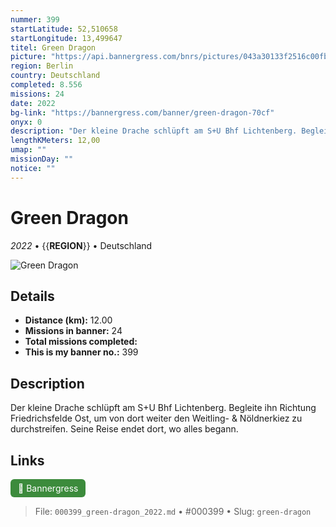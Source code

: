 ```yaml
---
nummer: 399
startLatitude: 52,510658
startLongitude: 13,499647
titel: Green Dragon
picture: "https://api.bannergress.com/bnrs/pictures/043a30133f2516c00fb1c1d2c9b7767c"
region: Berlin
country: Deutschland
completed: 8.556
missions: 24
date: 2022
bg-link: "https://bannergress.com/banner/green-dragon-70cf"
onyx: 0
description: "Der kleine Drache schlüpft am S+U Bhf Lichtenberg. Begleite ihn Richtung Friedrichsfelde Ost, um von dort weiter den Weitling- & Nöldnerkiez zu durchstreifen. Seine Reise endet dort, wo alles begann."
lengthKMeters: 12,00
umap: ""
missionDay: ""
notice: ""
---
```

# Green Dragon

*2022* • {{__REGION__}} • Deutschland

![Green Dragon](https://api.bannergress.com/bnrs/pictures/043a30133f2516c00fb1c1d2c9b7767c)



## Details
- **Distance (km):** 12.00
- **Missions in banner:** 24
- **Total missions completed:** 
- **This is my banner no.:** 399



## Description
Der kleine Drache schlüpft am S+U Bhf Lichtenberg. Begleite ihn Richtung Friedrichsfelde Ost, um von dort weiter den Weitling- & Nöldnerkiez zu durchstreifen. Seine Reise endet dort, wo alles begann.



## Links
<a href="https://bannergress.com/banner/green-dragon-70cf" target="_blank" style="display:inline-block;margin-right:8px;padding:6px 12px;background:#3c8b3c;color:#fff;text-decoration:none;border-radius:6px;">🔗 Bannergress</a>



> File: `000399_green-dragon_2022.md` • #000399 • Slug: `green-dragon`
